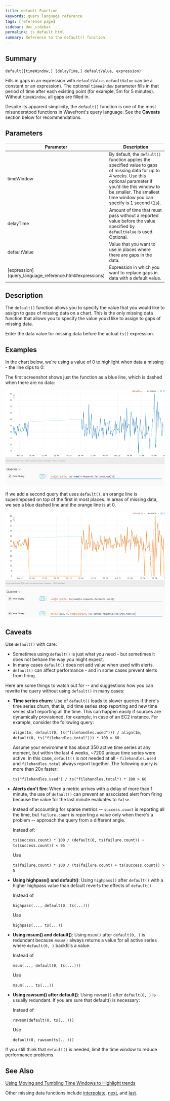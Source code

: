 ```yaml
---
title: default Function
keywords: query language reference
tags: [reference page]
sidebar: doc_sidebar
permalink: ts_default.html
summary: Reference to the default() function
---
```

## Summary
```
default([timeWindow,] [delayTime,] defaultValue, expression)
```

Fills in gaps in an expression with `defaultValue`. `defaultValue` can be a constant or an expression). The optional `timeWindow` parameter fills in that period of time after each existing point (for example, 5m for 5 minutes). Without `timeWindow`, all gaps are filled in.

Despite its apparent simplicity, the `default()` function is one of the most misunderstood functions in Wavefront's query language. See the **Caveats** section below for recommendations.

## Parameters

<table>
<tbody>
<thead>
<tr><th width="20%">Parameter</th><th width="80%">Description</th></tr>
</thead>
<tr>
<td>timeWindow</td>
<td>By default, the <code>default()</code> function applies the specified value to gaps of missing data for up to 4 weeks. Use this optional parameter if you’d like this window to be smaller. The smallest time window you can specify is 1 second (1s). </td></tr>
<tr>
<td>delayTime</td>
<td>Amount of time that must pass without a reported value before the value specified by <code>defaultValue</code> is used. Optional.</td></tr>
<tr>
<td>defaultValue</td>
<td>Value that you want to use in places where there are gaps in the data. </td></tr>
<tr>
<td markdown="span"> [expression](query_language_reference.html#expressions)</td>
<td>Expression in which you want to replace gaps in data with a default value. </td>
</tr>
</tbody>
</table>

## Description

The `default()` function allows you to specify the value that you would like to assign to gaps of missing data on a chart. This is the only missing data function that allows you to specify the value you’d like to assign to gaps of missing data.

Enter the data value for missing data before the actual `ts()` expression.

## Examples

In the chart below, we're using a value of 0 to highlight when data a missing - the line dips to 0:

The first screenshot shows just the function as a blue line, which is dashed when there are no data:

![ts_default before](images/ts_default_before.png)

If we add a second query that uses `default()`, an orange line is superimposed on top of the first in most places. In areas of missing data, we see a blue dashed line and the orange line is at 0.

![ts_default image](images/ts_default.png)

## Caveats

Use `default()` with care:

* Sometimes using `default()` is just what you need - but sometimes it does not behave the way you might expect.
* In many cases `default()` does not add value when used with alerts.
* `default()` can affect performance - and in some cases prevent alerts from firing.

Here are some things to watch out for -- and suggestions how you can rewrite the query without using `default()` in many cases:

- **Time series churn**: Use of `default()` leads to slower queries if there's time series churn, that is, old time series stop reporting and new time series start reporting all the time. This can happen easily if sources are dynamically provisioned, for example, in case of an EC2 instance.
  For example, consider the following query:

  `align(1m, default(0, ts("filehandles.used"))) / align(1m, default(0, ts("filehandles.total"))) * 100 > 60. `

  Assume your environment has about 350 active time series at any moment, but within the last 4 weeks, ~7200 unique time series were active.
  In this case, `default()` is not needed at all - `filehandles.used` and `filehandles.total` always report together. The following query is more than 20x faster:

  `ts("filehandles.used") / ts("filehandles.total") * 100 > 60`
- **Alerts don't fire**: When a metric arrives with a delay of more than 1 minute, the use of `default()` can prevent an associated alert from firing because the value for the last minute evaluates to `false`.

  Instead of accounting for sparse metrics -- `success.count` is reporting all the time, but `failure.count` is reporting a value only when there's a problem -- approach the query from a different angle.

  Instead of:

  `ts(success.count) * 100 / (default(0, ts(failure.count)) + ts(success.count)) < 95`

  Use

  `ts(failure.count) * 100 / (ts(failure.count) + ts(success.count)) > 5`
- **Using highpass() and default()**: Using `highpass()` after `default()` with a higher highpass value than default reverts the effects of `default()`.

  Instead of

  `highpass(..., default(0, ts(...)))`

  Use

  `highpass(..., ts(...))`
- **Using msum() and default()**: Using `msum()` after `default(0, )` is redundant because `msum()` always returns a value for all active series where `default(0, )` backfills a value.

  Instead of

  `msum(..., default(0, ts(...)))`

  Use

  `msum(..., ts(...))`
- **Using rawsum() after default()**: Using `rawsum()` after `default(0, )` is usually redundant. If you are sure that default() is necessary:

  Instead of

  `rawsum(default(0, ts(...)))`

  Use

  `default(0, rawsum(ts(...)))`

If you still think that `default()` is needed, limit the time window to reduce performance problems.

## See Also

[Using Moving and Tumbling Time Windows to Highlight trends](query_language_windows_trends.html)

Other missing data functions include [interpolate](ts_interpolate.html), [next](ts_next.html), and [last](ts_last.html).
